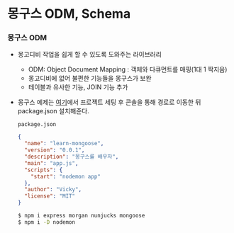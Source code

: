 ﻿# 몽구스 ODM, Schema

### 몽구스 ODM

- 몽고디비 작업을 쉽게 할 수 있도록 도와주는 라이브러리
  - ODM: Object Document Mapping : 객체와 다큐먼트를 매핑(1대 1 짝지음)
  - 몽고디비에 없어 불편한 기능들을 몽구스가 보완
  - 테이블과 유사한 기능, JOIN 기능 추가
- 몽구스 예제는 [여기](https://github.com/zerocho/nodejs-book/tree/master/ch8/8.6/learn-mongoose)에서 프로젝트 세팅 후 콘솔을 통해 경로로 이동한 뒤 package.json 설치해준다.

  `package.json`

  ```json
  {
    "name": "learn-mongoose",
    "version": "0.0.1",
    "description": "몽구스를 배우자",
    "main": "app.js",
    "scripts": {
      "start": "nodemon app"
    },
    "author": "Vicky",
    "license": "MIT"
  }
  ```

  ```bash
  $ npm i express morgan nunjucks mongoose
  $ npm i -D nodemon
  ```
